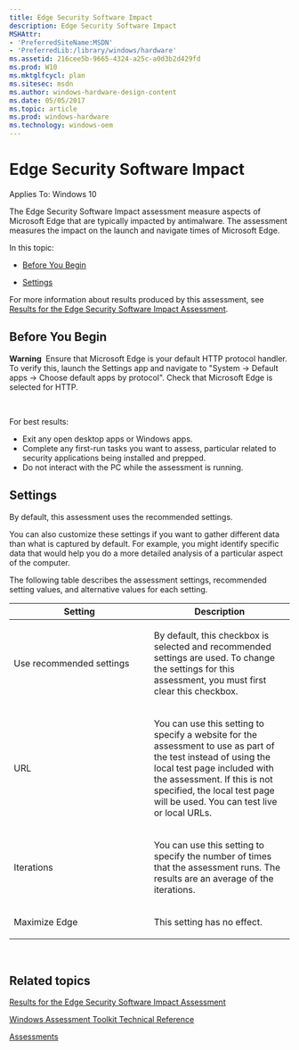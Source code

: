 ```yaml
---
title: Edge Security Software Impact
description: Edge Security Software Impact
MSHAttr:
- 'PreferredSiteName:MSDN'
- 'PreferredLib:/library/windows/hardware'
ms.assetid: 216cee5b-9665-4324-a25c-a0d3b2d429fd
ms.prod: W10
ms.mktglfcycl: plan
ms.sitesec: msdn
ms.author: windows-hardware-design-content
ms.date: 05/05/2017
ms.topic: article
ms.prod: windows-hardware
ms.technology: windows-oem
---
```


# Edge Security Software Impact


Applies To: Windows 10

The Edge Security Software Impact assessment measure aspects of Microsoft Edge that are typically impacted by antimalware. The assessment measures the impact on the launch and navigate times of Microsoft Edge.

In this topic:

-   [Before You Begin](#beforebegin)

-   [Settings](#settings)

For more information about results produced by this assessment, see [Results for the Edge Security Software Impact Assessment](results-for-the-edge-security-software-impact-assessment.md).

## <a href="" id="beforebegin"></a>Before You Begin


**Warning**  Ensure that Microsoft Edge is your default HTTP protocol handler. To verify this, launch the Settings app and navigate to "System -&gt; Default apps -&gt; Choose default apps by protocol". Check that Microsoft Edge is selected for HTTP.

 

For best results:

-   Exit any open desktop apps or Windows apps.
-   Complete any first-run tasks you want to assess, particular related to security applications being installed and prepped.
-   Do not interact with the PC while the assessment is running.

## Settings


By default, this assessment uses the recommended settings.

You can also customize these settings if you want to gather different data than what is captured by default. For example, you might identify specific data that would help you do a more detailed analysis of a particular aspect of the computer.

The following table describes the assessment settings, recommended setting values, and alternative values for each setting.

<table>
<colgroup>
<col width="50%" />
<col width="50%" />
</colgroup>
<thead>
<tr class="header">
<th>Setting</th>
<th>Description</th>
</tr>
</thead>
<tbody>
<tr class="odd">
<td><p>Use recommended settings</p></td>
<td><p>By default, this checkbox is selected and recommended settings are used. To change the settings for this assessment, you must first clear this checkbox.</p></td>
</tr>
<tr class="even">
<td><p>URL</p></td>
<td><p>You can use this setting to specify a website for the assessment to use as part of the test instead of using the local test page included with the assessment. If this is not specified, the local test page will be used. You can test live or local URLs.</p></td>
</tr>
<tr class="odd">
<td><p>Iterations</p></td>
<td><p>You can use this setting to specify the number of times that the assessment runs. The results are an average of the iterations.</p></td>
</tr>
<tr class="even">
<td><p>Maximize Edge</p></td>
<td><p>This setting has no effect.</p></td>
</tr>
</tbody>
</table>

 

## Related topics


[Results for the Edge Security Software Impact Assessment](results-for-the-edge-security-software-impact-assessment.md)

[Windows Assessment Toolkit Technical Reference](windows-assessment-toolkit-technical-reference.md)

[Assessments](assessments.md)

 

 







